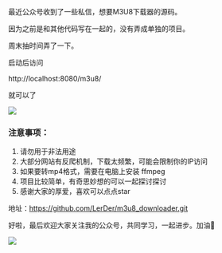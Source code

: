 最近公众号收到了一些私信，想要M3U8下载器的源码。


因为之前是和其他代码写在一起的，没有弄成单独的项目。

周末抽时间弄了一下。

启动后访问 

http://localhost:8080/m3u8/

就可以了

![](../../1.png)


### 注意事项：

1. 请勿用于非法用途
2. 大部分网站有反爬机制，下载太频繁，可能会限制你的IP访问
3. 如果要转mp4格式，需要在电脑上安装 ffmpeg
4. 项目比较简单，有奇思妙想的可以一起探讨探讨
5. 感谢大家的厚爱，喜欢可以点点star

地址：https://github.com/LerDer/m3u8_downloader.git

好啦，最后欢迎大家关注我的公众号，共同学习，一起进步。加油🤣

![](../../2.png)
